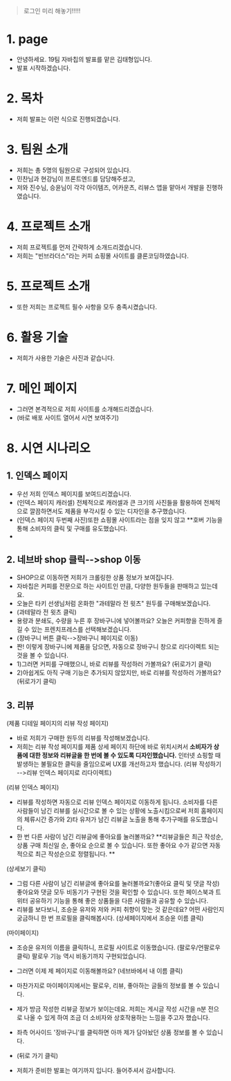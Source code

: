 
> 로그인 미리 해놓기!!!!! 

# 1. page

- 안녕하세요. 19팀 자바칩의 발표를 맡은 김태형입니다.
- 발표 시작하겠습니다.

# 2. 목차
- 저희 발표는 이런 식으로 진행되겠습니다.

# 3.  팀원 소개
- 저희는 총 5명의 팀원으로 구성되어 있습니다.
- 민찬님과 현강님이 프론트엔드를 담당해주셨고,
- 저와 진수님, 승윤님이 각각 아이템즈, 어카운츠, 리뷰스 앱을 맡아서 개발을 진행하였습니다.

# 4.  프로젝트 소개

- 저희 프로젝트를 먼저 간략하게 소개드리겠습니다.
- 저희는 "빈브라더스"라는 커피 쇼핑몰 사이트를 클론코딩하였습니다.

# 5. 프로젝트 소개

- 또한 저희는 프로젝트 필수 사항을 모두 충족시켰습니다.

# 6.  활용 기술

- 저희가 사용한 기술은 사진과 같습니다.

# 7.  메인 페이지

- 그러면 본격적으로 저희 사이트를 소개해드리겠습니다. 
- (바로 배포 사이트 열어서 시연 보여주기)


# 8. 시연 시나리오

## 1. 인덱스 페이지

- 우선 저희 인덱스 페이지를 보여드리겠습니다. 
- (인덱스 페이지 캐러셀) 전체적으로 캐러셀과 큰 크기의 사진들을 활용하여 전체적으로 깔끔하면서도 제품을 부각시킬 수 있는 디자인을 추구했습니다.
- (인덱스 페이지 두번째 사진)또한 쇼핑몰 사이트라는 점을 잊지 않고 **호버 기능을 통해 소비자의 클릭 및 구매를 유도했습니다.
- 

## 2. 네브바 shop 클릭-->shop 이동 

- SHOP으로 이동하면 저희가 크롤링한 상품 정보가 보여집니다.
- 자바칩은 커피를 전문으로 하는 사이트인 만큼, 다양한 원두들을 판매하고 있는데요.
- 오늘은 타키 선생님처럼 온화한 "과테말라 전 윗츠" 원두를 구매해보겠습니다. 
- (과테말라 전 윗츠 클릭)
- 용량과 분쇄도, 수량을 누른 후 장바구니에 넣어볼까요? 오늘은 커피향을 진하게 즐길 수 있는 프렌치프레스를 선택해보겠습니다. 
- (장바구니 버튼 클릭-->장바구니 페이지로 이동)
- 짠! 이렇게 장바구니에 제품을 담으면, 자동으로 장바구니 창으로 리다이렉트 되는 것을 볼 수 있습니다. 
- 1)그러면 커피를 구매했으니, 바로 리뷰를 작성하러 가볼까요? (뒤로가기 클릭)
- 2)아쉽게도 아직 구매 기능은 추가되지 않았지만, 바로 리뷰를 작성하러 가볼까요? (뒤로가기 클릭)

## 3. 리뷰

(제품 디테일 페이지의 리뷰 작성 페이지)
- 바로 저희가 구매한 원두의 리뷰를 작성해보겠습니다. 
- 저희는 리뷰 작성 페이지를 제품 상세 페이지 하단에 바로 위치시켜서 **소비자가 상품에 대한 정보와 리뷰글을 한 번에 볼 수 있도록 디자인했습니다.** 인터넷 쇼핑할 때 발생하는 불필요한 클릭을 줄임으로써 UX를 개선하고자 했습니다. (리뷰 작성하기 -->리뷰 인덱스 페이지로 리다이렉트)

(리뷰 인덱스 페이지)

- 리뷰를 작성하면 자동으로 리뷰 인덱스 페이지로 이동하게 됩니다. 소비자를 다른 사람들이 남긴 리뷰를 실시간으로 볼 수 있는 상황에 노출시킴으로써 저희 홈페이지의 체류시간 증가와 2)타 유저가 남긴 리뷰글 노출을 통해 추가구매를 유도했습니다. 
- 한 번 다른 사람이 남긴 리뷰글에 좋아요를 눌러볼까요? **리뷰글들은 최근 작성순, 상품 구매 최신일 순, 좋아요 순으로 볼 수 있습니다. 또한 좋아요 수가 같으면 자동적으로 최근 작성순으로 정렬됩니다. **

(상세보기 클릭)

- 그럼 다른 사람이 남긴 리뷰글에 좋아요를 눌러볼까요?(좋아요 클릭 및 댓글 작성) 좋아요와 댓글 모두 비동기가 구현된 것을 확인할 수 있습니다. 또한 페이스북과 트위터 공유하기 기능을 통해 좋은 상품들을 다른 사람들과 공유할 수 있습니다.
- 리뷰를 보다보니, 조승윤 유저와 저와 커피 취향이 맞는 것 같은데요? 어떤 사람인지 궁금하니 한 번 프로필을 클릭해봅시다. (상세페이지에서 조승윤 이름 클릭)

(마이페이지)

 - 조승윤 유저의 이름을 클릭하니, 프로필 사이트로 이동했습니다. (팔로우/언팔로우 클릭) 팔로우 기능 역시 비동기까지 구현되었습니다. 
 - 그러면 이제 제 페이지로 이동해볼까요? (네브바에서 내 이름 클릭)
 - 마찬가지로 마이페이지에서는 팔로우, 리뷰, 좋아하는 글들의 정보를 볼 수 있습니다.
 - 제가 방금 작성한 리뷰글 정보가 보이는데요. 저희는 게시글 작성 시간을 n분 전으로 나올 수 있게 하여 조금 더 소비자와 상호작용하는 느낌을 주고자 했습니다. 
 - 좌측 어사이드 '장바구니'를 클릭하면 아까 제가 담아놨던 상품 정보를 볼 수 있습니다.
 - (뒤로 가기 클릭)

- 저희가 준비한 발표는 여기까지 입니다. 들어주셔서 감사합니다. 
